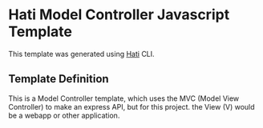 # Hati Model Controller Javascript Template

This template was generated using [Hati](https://github.com/wllfaria/Hati) CLI.

## Template Definition

This is a Model Controller template, which uses the MVC (Model View Controller) to make an express API, but for this project. the View (V) would be a webapp or other application.
